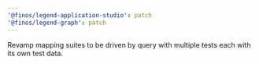 ```yaml
---
'@finos/legend-application-studio': patch
'@finos/legend-graph': patch
---
```


Revamp mapping suites to be driven by query with multiple tests each with its own test data.

